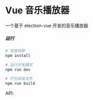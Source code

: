 # Vue 音乐播放器

一个基于 electron-vue 开发的音乐播放器


##### 运行

``` bash
# 安装依赖
npm install

# 运行开发模式
npm run dev

# 打包安装文件 
npm run build

```

API: 
